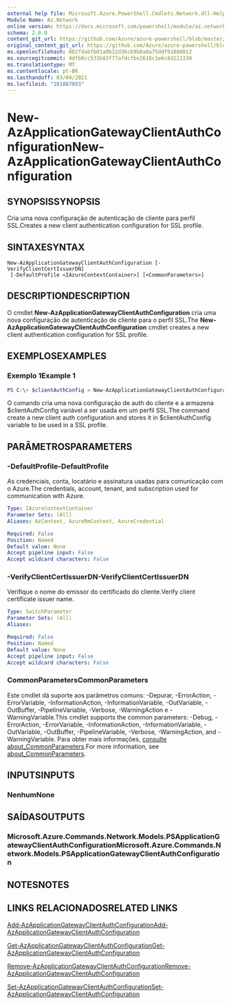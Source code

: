 ```yaml
---
external help file: Microsoft.Azure.PowerShell.Cmdlets.Network.dll-Help.xml
Module Name: Az.Network
online version: https://docs.microsoft.com/powershell/module/az.network/new-azapplicationgatewayclientauthconfiguration
schema: 2.0.0
content_git_url: https://github.com/Azure/azure-powershell/blob/master/src/Network/Network/help/New-AzApplicationGatewayClientAuthConfiguration.md
original_content_git_url: https://github.com/Azure/azure-powershell/blob/master/src/Network/Network/help/New-AzApplicationGatewayClientAuthConfiguration.md
ms.openlocfilehash: 002fdabfb01a0b12d36c69b0a8a75ddf91880012
ms.sourcegitcommit: 4dfb0cc533b83f77afdcfbe2618c1e6c8d221330
ms.translationtype: MT
ms.contentlocale: pt-BR
ms.lasthandoff: 03/04/2021
ms.locfileid: "101887093"
---
```

# <span data-ttu-id="46279-101">New-AzApplicationGatewayClientAuthConfiguration</span><span class="sxs-lookup"><span data-stu-id="46279-101">New-AzApplicationGatewayClientAuthConfiguration</span></span>

## <span data-ttu-id="46279-102">SYNOPSIS</span><span class="sxs-lookup"><span data-stu-id="46279-102">SYNOPSIS</span></span>
<span data-ttu-id="46279-103">Cria uma nova configuração de autenticação de cliente para perfil SSL.</span><span class="sxs-lookup"><span data-stu-id="46279-103">Creates a new client authentication configuration for SSL profile.</span></span>

## <span data-ttu-id="46279-104">SINTAXE</span><span class="sxs-lookup"><span data-stu-id="46279-104">SYNTAX</span></span>

```
New-AzApplicationGatewayClientAuthConfiguration [-VerifyClientCertIssuerDN]
 [-DefaultProfile <IAzureContextContainer>] [<CommonParameters>]
```

## <span data-ttu-id="46279-105">DESCRIPTION</span><span class="sxs-lookup"><span data-stu-id="46279-105">DESCRIPTION</span></span>
<span data-ttu-id="46279-106">O cmdlet **New-AzApplicationGatewayClientAuthConfiguration** cria uma nova configuração de autenticação de cliente para o perfil SSL.</span><span class="sxs-lookup"><span data-stu-id="46279-106">The **New-AzApplicationGatewayClientAuthConfiguration** cmdlet creates a new client authentication configuration for SSL profile.</span></span>

## <span data-ttu-id="46279-107">EXEMPLOS</span><span class="sxs-lookup"><span data-stu-id="46279-107">EXAMPLES</span></span>

### <span data-ttu-id="46279-108">Exemplo 1</span><span class="sxs-lookup"><span data-stu-id="46279-108">Example 1</span></span>
```powershell
PS C:\> $clientAuthConfig = New-AzApplicationGatewayClientAuthConfiguration -VerifyClientCertIssuerDN
```

<span data-ttu-id="46279-109">O comando cria uma nova configuração de auth do cliente e a armazena $clientAuthConfig variável a ser usada em um perfil SSL.</span><span class="sxs-lookup"><span data-stu-id="46279-109">The command create a new client auth configuration and stores it in $clientAuthConfig variable to be used in a SSL profile.</span></span> 

## <span data-ttu-id="46279-110">PARÂMETROS</span><span class="sxs-lookup"><span data-stu-id="46279-110">PARAMETERS</span></span>

### <span data-ttu-id="46279-111">-DefaultProfile</span><span class="sxs-lookup"><span data-stu-id="46279-111">-DefaultProfile</span></span>
<span data-ttu-id="46279-112">As credenciais, conta, locatário e assinatura usadas para comunicação com o Azure.</span><span class="sxs-lookup"><span data-stu-id="46279-112">The credentials, account, tenant, and subscription used for communication with Azure.</span></span>

```yaml
Type: IAzureContextContainer
Parameter Sets: (All)
Aliases: AzContext, AzureRmContext, AzureCredential

Required: False
Position: Named
Default value: None
Accept pipeline input: False
Accept wildcard characters: False
```

### <span data-ttu-id="46279-113">-VerifyClientCertIssuerDN</span><span class="sxs-lookup"><span data-stu-id="46279-113">-VerifyClientCertIssuerDN</span></span>
<span data-ttu-id="46279-114">Verifique o nome do emissor do certificado do cliente.</span><span class="sxs-lookup"><span data-stu-id="46279-114">Verify client certificate issuer name.</span></span>

```yaml
Type: SwitchParameter
Parameter Sets: (All)
Aliases:

Required: False
Position: Named
Default value: None
Accept pipeline input: False
Accept wildcard characters: False
```

### <span data-ttu-id="46279-115">CommonParameters</span><span class="sxs-lookup"><span data-stu-id="46279-115">CommonParameters</span></span>
<span data-ttu-id="46279-116">Este cmdlet dá suporte aos parâmetros comuns: -Depurar, -ErrorAction, -ErrorVariable, -InformationAction, -InformationVariable, -OutVariable, -OutBuffer, -PipelineVariable, -Verbose, -WarningAction e -WarningVariable.</span><span class="sxs-lookup"><span data-stu-id="46279-116">This cmdlet supports the common parameters: -Debug, -ErrorAction, -ErrorVariable, -InformationAction, -InformationVariable, -OutVariable, -OutBuffer, -PipelineVariable, -Verbose, -WarningAction, and -WarningVariable.</span></span> <span data-ttu-id="46279-117">Para obter mais informações, [consulte about_CommonParameters](http://go.microsoft.com/fwlink/?LinkID=113216).</span><span class="sxs-lookup"><span data-stu-id="46279-117">For more information, see [about_CommonParameters](http://go.microsoft.com/fwlink/?LinkID=113216).</span></span>

## <span data-ttu-id="46279-118">INPUTS</span><span class="sxs-lookup"><span data-stu-id="46279-118">INPUTS</span></span>

### <span data-ttu-id="46279-119">Nenhum</span><span class="sxs-lookup"><span data-stu-id="46279-119">None</span></span>

## <span data-ttu-id="46279-120">SAÍDAS</span><span class="sxs-lookup"><span data-stu-id="46279-120">OUTPUTS</span></span>

### <span data-ttu-id="46279-121">Microsoft.Azure.Commands.Network.Models.PSApplicationGatewayClientAuthConfiguration</span><span class="sxs-lookup"><span data-stu-id="46279-121">Microsoft.Azure.Commands.Network.Models.PSApplicationGatewayClientAuthConfiguration</span></span>

## <span data-ttu-id="46279-122">NOTES</span><span class="sxs-lookup"><span data-stu-id="46279-122">NOTES</span></span>

## <span data-ttu-id="46279-123">LINKS RELACIONADOS</span><span class="sxs-lookup"><span data-stu-id="46279-123">RELATED LINKS</span></span>

[<span data-ttu-id="46279-124">Add-AzApplicationGatewayClientAuthConfiguration</span><span class="sxs-lookup"><span data-stu-id="46279-124">Add-AzApplicationGatewayClientAuthConfiguration</span></span>](./Add-AzApplicationGatewayClientAuthConfiguration.md)

[<span data-ttu-id="46279-125">Get-AzApplicationGatewayClientAuthConfiguration</span><span class="sxs-lookup"><span data-stu-id="46279-125">Get-AzApplicationGatewayClientAuthConfiguration</span></span>](./Get-AzApplicationGatewayClientAuthConfiguration.md)

[<span data-ttu-id="46279-126">Remove-AzApplicationGatewayClientAuthConfiguration</span><span class="sxs-lookup"><span data-stu-id="46279-126">Remove-AzApplicationGatewayClientAuthConfiguration</span></span>](./Remove-AzApplicationGatewayClientAuthConfiguration.md)

[<span data-ttu-id="46279-127">Set-AzApplicationGatewayClientAuthConfiguration</span><span class="sxs-lookup"><span data-stu-id="46279-127">Set-AzApplicationGatewayClientAuthConfiguration</span></span>](./Set-AzApplicationGatewayClientAuthConfiguration.md)